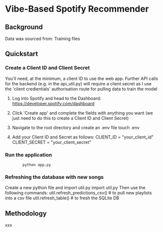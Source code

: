 # Vibe-Based Spotify Recommender #

## Background ##
Data was sourced from:
Training files

## Quickstart ##
### Create a Client ID and Client Secret ###
You'll need, at the minimum, a client ID to use the web app.
Further API calls for the backend (e.g. in the api_util.py) will require a client secret as I use the 'client credientials' authorisation route for pulling data to train the model
1. Log into Spotify and head to the Dashboard: https://developer.spotify.com/dashboard
2. Click 'Create app' and complete the fields with anything you want (we just need to do this to create a Client ID and Client Secret)
3. Navigate to the root directory and create an .env file
                touch .env

4. Add your Client ID and Secret as follows:
                CLIENT_ID = "your_client_id"
                CLIENT_SECRET = "your_client_secret"

### Run the application ###
            python app.py

### Refreshing the database with new songs ###
Create a new python file and import util.py
                import util.py
Then use the following commands:
                util.refresh_predictions_csv() # to pull new playlists into a csv file
                util.refresh_table() # to fresh the SQLite DB

## Methodology ##
xxx

